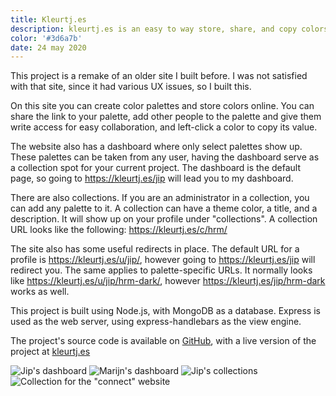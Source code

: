 ```yaml
---
title: Kleurtj.es
description: kleurtj.es is an easy to way store, share, and copy colors. It even has collaboration tools for sharing palettes!
color: '#3d6a7b'
date: 24 may 2020
---
```


This project is a remake of an older site I built before. I was not satisfied with that site, since it had various UX issues, so I built this.

On this site you can create color palettes and store colors online. You can share the link to your palette, add other people to the palette and give them write access for easy collaboration, and left-click a color to copy its value.

The website also has a dashboard where only select palettes show up. These palettes can be taken from any user, having the dashboard serve as a collection spot for your current project. The dashboard is the default page, so going to https://kleurtj.es/jip will lead you to my dashboard.

There are also collections. If you are an administrator in a collection, you can add any palette to it. A collection can have a theme color, a title, and a description. It will show up on your profile under "collections". A collection URL looks like the following: https://kleurtj.es/c/hrm/

The site also has some useful redirects in place. The default URL for a profile is https://kleurtj.es/u/jip/, however going to https://kleurtj.es/jip will redirect you. The same applies to palette-specific URLs. It normally looks like https://kleurtj.es/u/jip/hrm-dark/, however https://kleurtj.es/jip/hrm-dark works as well.

This project is built using Node.js, with MongoDB as a database. Express is used as the web server, using express-handlebars as the view engine.

The project's source code is available on [GitHub](https://github.com/jipfr/colors-new), with a live version of the project at [kleurtj.es](https://kleurtj.es/jip)

![Jip's dashboard](/assets/projects/kleurtjes.png)
![Marijn's dashboard](/assets/projects/kleurtjes-3.png)
![Jip's collections](/assets/projects/kleurtjes-1.png)
![Collection for the "connect" website](/assets/projects/kleurtjes-2.png)
